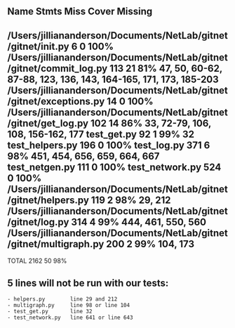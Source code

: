 Name                                                                  Stmts   Miss  Cover   Missing
---------------------------------------------------------------------------------------------------
/Users/jilliananderson/Documents/NetLab/gitnet/gitnet/__init__.py         6      0   100%
/Users/jilliananderson/Documents/NetLab/gitnet/gitnet/commit_log.py     113     21    81%   47, 50, 60-62, 87-88, 123, 136, 143, 164-165, 171, 173, 185-203
/Users/jilliananderson/Documents/NetLab/gitnet/gitnet/exceptions.py      14      0   100%
/Users/jilliananderson/Documents/NetLab/gitnet/gitnet/get_log.py        102     14    86%   33, 72-79, 106, 108, 156-162, 177
test_get.py                                                              92      1    99%   32
test_helpers.py                                                         196      0   100%
test_log.py                                                             371      6    98%   451, 454, 656, 659, 664, 667
test_netgen.py                                                          111      0   100%
test_network.py                                                         524      0   100%
/Users/jilliananderson/Documents/NetLab/gitnet/gitnet/helpers.py        119      2    98%   29, 212
/Users/jilliananderson/Documents/NetLab/gitnet/gitnet/log.py            314      4    99%   444, 461, 550, 560
/Users/jilliananderson/Documents/NetLab/gitnet/gitnet/multigraph.py     200      2    99%   104, 173
---------------------------------------------------------------------------------------------------
TOTAL                                                                  2162     50    98%

## 5 lines will not be run with our tests:
    - helpers.py        line 29 and 212
    - multigraph.py     line 98 or line 104
    - test_get.py       line 32
    - test_network.py   line 641 or line 643
